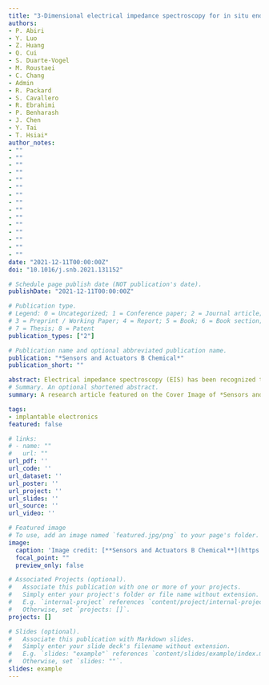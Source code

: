 ```yaml
---
title: "3-Dimensional electrical impedance spectroscopy for in situ endoluminal mapping of metabolically active plaques"
authors:
- P. Abiri
- Y. Luo
- Z. Huang
- Q. Cui
- S. Duarte-Vogel
- M. Roustaei
- C. Chang
- Admin
- R. Packard
- S. Cavallero
- R. Ebrahimi
- P. Benharash
- J. Chen
- Y. Tai
- T. Hsiai*
author_notes:
- ""
- ""
- ""
- ""
- ""
- ""
- ""
- ""
- ""
- ""
- ""
- ""
- ""
- ""
- ""
date: "2021-12-11T00:00:00Z"
doi: "10.1016/j.snb.2021.131152"

# Schedule page publish date (NOT publication's date).
publishDate: "2021-12-11T00:00:00Z"

# Publication type.
# Legend: 0 = Uncategorized; 1 = Conference paper; 2 = Journal article;
# 3 = Preprint / Working Paper; 4 = Report; 5 = Book; 6 = Book section;
# 7 = Thesis; 8 = Patent
publication_types: ["2"]

# Publication name and optional abbreviated publication name.
publication: "*Sensors and Actuators B Chemical*"
publication_short: ""

abstract: Electrical impedance spectroscopy (EIS) has been recognized to characterize oxidized low-density lipoprotein (oxLDL) in the metabolically active plaque. However, intravascular deployment of 3-D EIS-derived electrical impedance tomography (EIT) for endoluminal mapping of oxLDL-laden arterial walls remains an unmet clinical challenge. To this end, we designed the 6-point microelectrode arrays that were circumferentially configurated onto the balloon catheter for 15 intravascular EIS permutations. In parallel, we created the metabolically active plaques by performing partial ligation of right carotid artery in Yorkshire mini-pigs (n = 6 males), followed by demonstrating the plaque progression at baseline, 8 weeks, and 16 weeks of high-fat diet via computed tomography (CT) angiogram. Next, we deployed the 3-D EIS sensors to the right and left carotid arteries, and we demonstrated 3-D EIS mapping of metabolically active endolumen in the right but not left carotid arteries as evidenced by the positive E06 immunostaining for oxLDL-laden regions. By considering electrical conductivity (σ) and permittivity (ε) properties of collagen, lipid, and smooth muscle presence in the arterial wall, we further validated the 3-D EIS-derived EIT by reconstructing the histology of right and left carotid arteries for the finite element modeling of the oxLDL-laden endolumen, and we accurately predicted 3-D EIS mapping. Thus, we establish the capability of 3-D EIS-derived EIT to detect oxLDL-laden arterial walls with translational implication to predict metabolically active plaques prone to acute coronary syndromes or stroke.
# Summary. An optional shortened abstract.
summary: A research article featured on the Cover Image of *Sensors and Actuators B Chemical*.

tags:
- implantable electronics
featured: false

# links:
# - name: ""
#   url: ""
url_pdf: ''
url_code: ''
url_dataset: ''
url_poster: ''
url_project: ''
url_slides: ''
url_source: ''
url_video: ''

# Featured image
# To use, add an image named `featured.jpg/png` to your page's folder. 
image:
  caption: 'Image credit: [**Sensors and Actuators B Chemical**](https://doi.org/10.1016/j.snb.2021.131152)'
  focal_point: ""
  preview_only: false

# Associated Projects (optional).
#   Associate this publication with one or more of your projects.
#   Simply enter your project's folder or file name without extension.
#   E.g. `internal-project` references `content/project/internal-project/index.md`.
#   Otherwise, set `projects: []`.
projects: []

# Slides (optional).
#   Associate this publication with Markdown slides.
#   Simply enter your slide deck's filename without extension.
#   E.g. `slides: "example"` references `content/slides/example/index.md`.
#   Otherwise, set `slides: ""`.
slides: example
---
```

